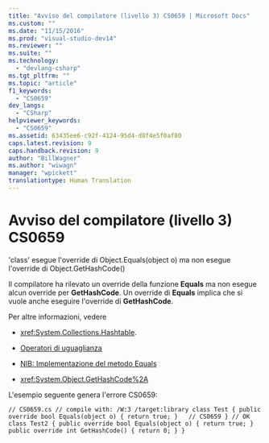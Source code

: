 ```yaml
---
title: "Avviso del compilatore (livello 3) CS0659 | Microsoft Docs"
ms.custom: ""
ms.date: "11/15/2016"
ms.prod: "visual-studio-dev14"
ms.reviewer: ""
ms.suite: ""
ms.technology: 
  - "devlang-csharp"
ms.tgt_pltfrm: ""
ms.topic: "article"
f1_keywords: 
  - "CS0659"
dev_langs: 
  - "CSharp"
helpviewer_keywords: 
  - "CS0659"
ms.assetid: 63435ee6-c92f-4124-95d4-d8f4e5f0af80
caps.latest.revision: 9
caps.handback.revision: 9
author: "BillWagner"
ms.author: "wiwagn"
manager: "wpickett"
translationtype: Human Translation
---
```

# Avviso del compilatore (livello 3) CS0659
'class' esegue l'override di Object.Equals\(object o\) ma non esegue l'override di Object.GetHashCode\(\)  
  
 Il compilatore ha rilevato un override della funzione **Equals** ma non esegue alcun override per **GetHashCode**. Un override di **Equals** implica che si vuole anche eseguire l'override di **GetHashCode**.  
  
 Per altre informazioni, vedere  
  
-   <xref:System.Collections.Hashtable>.  
  
-   [Operatori di uguaglianza](../Topic/Equality%20Operators.md)  
  
-   [NIB: Implementazione del metodo Equals](http://msdn.microsoft.com/it-it/30f28aaf-8b9e-46cd-a746-58a12473af2c)  
  
-   <xref:System.Object.GetHashCode%2A>  
  
 L'esempio seguente genera l'errore CS0659:  
  
```  
// CS0659.cs // compile with: /W:3 /target:library class Test { public override bool Equals(object o) { return true; }   // CS0659 } // OK class Test2 { public override bool Equals(object o) { return true; } public override int GetHashCode() { return 0; } }  
```